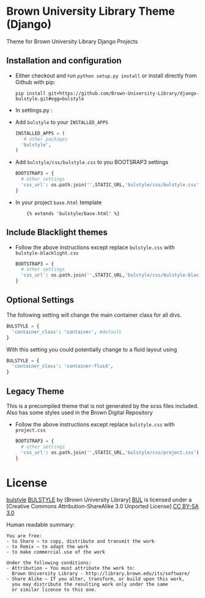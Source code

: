 Brown University Library Theme (Django)
===============

Theme for Brown University Library Django Projects

Installation and configuration
------
 * Either checkout and run ```python setup.py install``` or install directly from Github with pip:

   ```
   pip install git+https://github.com/Brown-University-Library/django-bulstyle.git#egg=bulstyle
   ```

 * In settings.py :

  * Add `bulstyle` to your `INSTALLED_APPS`

    ```python
    INSTALLED_APPS = (
       # other packages
      'bulstyle',
    )
    ```
  
  * Add `bulstyle/css/bulstyle.css` to you BOOTSRAP3 settings
  
    ```python
    BOOTSTRAP3 = {
      # other settings
      'css_url': os.path.join('',STATIC_URL,'bulstyle/css/bulstyle.css'),
    }
    ```

* In your project `base.html` template

  ```django
      {% extends 'bulstyle/base.html' %}
  ```


Include Blacklight themes
-------------------------
  * Follow the above instructions except  replace `bulstyle.css` 
  with `bulstyle-blacklight.css`

    ```python
    BOOTSTRAP3 = {
      # other settings
      'css_url': os.path.join('',STATIC_URL,'bulstyle/css/bulstyle-blacklight.css'),
    }
    ```

Optional Settings
-----------------
  The following setting will change the main container class for all divs.

  ```python
  BULSTYLE = {
    'container_class': 'container', #default
  }
  ```

  With this setting you could potentially change to a fluid layout using 
  ```python
  BULSTYLE = {
    'container_class': 'container-fluid',
  }
  ```

Legacy Theme
-------------------------
  This is a precompiled theme that is not generated by the scss files included.
  Also has some styles used in the Brown Digital Repository
  * Follow the above instructions except  replace `bulstyle.css` 
  with `project.css`

    ```python
    BOOTSTRAP3 = {
      # other settings
      'css_url': os.path.join('',STATIC_URL,'bulstyle/css/project.css'),
    }
    ```



License
=======

[bulstyle] [BULSTYLE] by [Brown University Library] [BUL]
is licensed under a [Creative Commons Attribution-ShareAlike 3.0 Unported License] [CC BY-SA 3.0]

[BULSTYLE]: https://github.com/Brown-University-Library/etd_app
[BUL]: http://library.brown.edu/its/software/
[CC BY-SA 3.0]: http://creativecommons.org/licenses/by-sa/3.0/

Human readable summary:

    You are free:
    - to Share — to copy, distribute and transmit the work
    - to Remix — to adapt the work
    - to make commercial use of the work

    Under the following conditions:
    - Attribution — You must attribute the work to:
      Brown University Library - http://library.brown.edu/its/software/
    - Share Alike — If you alter, transform, or build upon this work,
      you may distribute the resulting work only under the same
      or similar license to this one.

